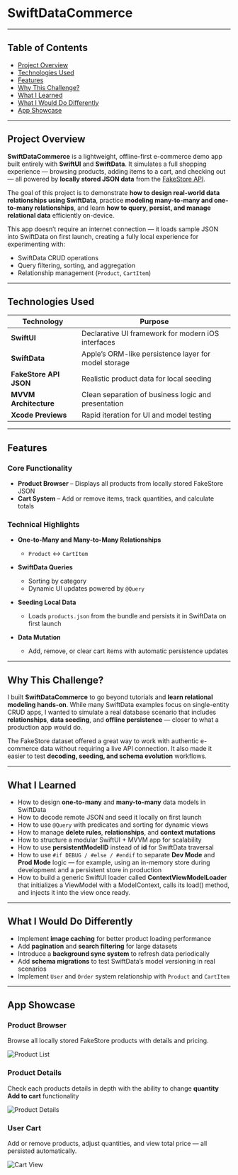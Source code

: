 
# SwiftDataCommerce

---

## Table of Contents

* [Project Overview](#project-overview)
* [Technologies Used](#technologies-used)
* [Features](#features)
* [Why This Challenge?](#why-this-challenge)
* [What I Learned](#what-i-learned)
* [What I Would Do Differently](#what-i-would-do-differently)
* [App Showcase](#app-showcase)

---

## Project Overview

**SwiftDataCommerce** is a lightweight, offline-first e-commerce demo app built entirely with **SwiftUI** and **SwiftData**.
It simulates a full shopping experience — browsing products, adding items to a cart, and checking out — all powered by **locally stored JSON data** from the [FakeStore API](https://fakestoreapi.com/).

The goal of this project is to demonstrate **how to design real-world data relationships using SwiftData**, practice **modeling many-to-many and one-to-many relationships**, and learn **how to query, persist, and manage relational data** efficiently on-device.

This app doesn’t require an internet connection — it loads sample JSON into SwiftData on first launch, creating a fully local experience for experimenting with:

* SwiftData CRUD operations
* Query filtering, sorting, and aggregation
* Relationship management (`Product`, `CartItem`)

---

## Technologies Used

| Technology             | Purpose                                              |
| ---------------------- | ---------------------------------------------------- |
| **SwiftUI**            | Declarative UI framework for modern iOS interfaces   |
| **SwiftData**          | Apple’s ORM-like persistence layer for model storage |
| **FakeStore API JSON** | Realistic product data for local seeding             |
| **MVVM Architecture**  | Clean separation of business logic and presentation  |
| **Xcode Previews**     | Rapid iteration for UI and model testing             |

---

## Features

### Core Functionality

* **Product Browser** – Displays all products from locally stored FakeStore JSON
* **Cart System** – Add or remove items, track quantities, and calculate totals

### Technical Highlights

* **One-to-Many and Many-to-Many Relationships**
  * `Product` ↔ `CartItem` 
  
* **SwiftData Queries**
  * Sorting by category
  * Dynamic UI updates powered by `@Query`
  
* **Seeding Local Data**
  * Loads `products.json` from the bundle and persists it in SwiftData on first launch
  
* **Data Mutation**
  * Add, remove, or clear cart items with automatic persistence updates

---

## Why This Challenge?

I built **SwiftDataCommerce** to go beyond tutorials and **learn relational modeling hands-on**.
While many SwiftData examples focus on single-entity CRUD apps, I wanted to simulate a real database scenario that includes **relationships**, **data seeding**, and **offline persistence** — closer to what a production app would do.

The FakeStore dataset offered a great way to work with authentic e-commerce data without requiring a live API connection.
It also made it easier to test **decoding, seeding, and schema evolution** workflows.

---

## What I Learned

* How to design **one-to-many** and **many-to-many** data models in SwiftData
* How to decode remote JSON and seed it locally on first launch
* How to use `@Query` with predicates and sorting for dynamic views
* How to manage **delete rules**, **relationships**, and **context mutations**
* How to structure a modular SwiftUI + MVVM app for scalability
* How to use **persistentModelID** instead of **id** for SwiftData traversal
* How to use `#if DEBUG / #else / #endif` to separate **Dev Mode** and **Prod Mode** logic —  for example, using an in-memory store during development and a persistent store in production
* How to build a generic SwiftUI loader called **ContextViewModelLoader** that initializes a ViewModel with a ModelContext, calls its load() method, and injects it into the view once ready.
---

## What I Would Do Differently

* Implement **image caching** for better product loading performance
* Add **pagination** and **search filtering** for large datasets
* Introduce a **background sync system** to refresh data periodically
* Add **schema migrations** to test SwiftData’s model versioning in real scenarios
* Implement `User` and `Order` system relationship with `Product` and `CartItem`

---

## App Showcase

### Product Browser

Browse all locally stored FakeStore products with details and pricing.

![Product List](https://github.com/user-attachments/assets/4480291a-ec75-41aa-910a-cec2301fdc99)


### Product Details

Check each products details in depth with the ability to change **quantity** **Add to cart** functionality

![Product Details](https://github.com/user-attachments/assets/095a7ad2-f820-4b79-9792-72c984a3aadc)


### User Cart

Add or remove products, adjust quantities, and view total price — all persisted automatically.

![Cart View](https://github.com/user-attachments/assets/3109ae61-5d23-40f5-83dc-bc82de418b85)





